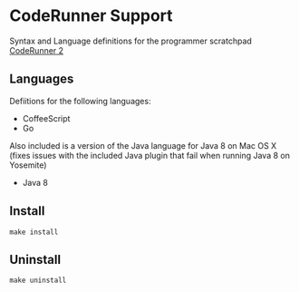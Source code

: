 # CodeRunner Support

Syntax and Language definitions for the programmer scratchpad [CodeRunner 2](https://coderunnerapp.com)

## Languages

Defiitions for the following languages:

* CoffeeScript
* Go

Also included is a version of the Java language for Java 8 on Mac OS X (fixes issues with the included Java plugin that fail when running Java 8 on Yosemite)

* Java 8
    

## Install

    make install

## Uninstall

    make uninstall
